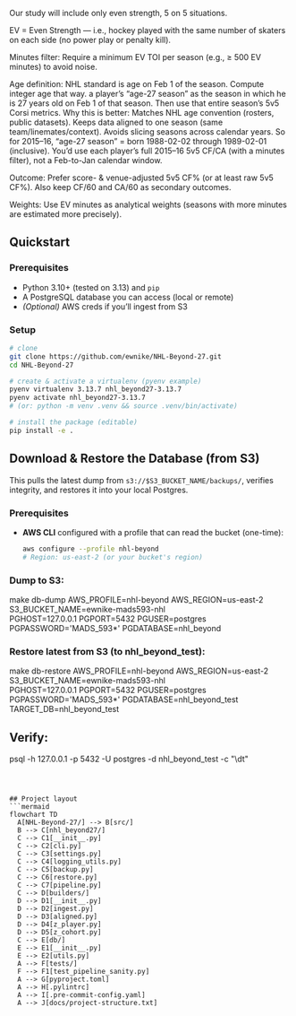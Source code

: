 
Our study will include only even strength, 5 on 5 situations.

EV = Even Strength — i.e., hockey played with the same number of skaters on each side (no power play or penalty kill). 

Minutes filter: Require a minimum EV TOI per season (e.g., ≥ 500 EV minutes) to avoid noise.

Age definition: NHL standard is age on Feb 1 of the season. Compute integer age that way.
a player’s “age-27 season” as the season in which he is 27 years old on Feb 1 of that season. Then use that entire season’s 5v5 Corsi metrics.
Why this is better:
Matches NHL age convention (rosters, public datasets).
Keeps data aligned to one season (same team/linemates/context).
Avoids slicing seasons across calendar years.
So for 2015–16, “age-27 season” = born 1988-02-02 through 1989-02-01 (inclusive). You’d use each player’s full 2015–16 5v5 CF/CA (with a minutes filter), not a Feb-to-Jan calendar window.

Outcome: Prefer score- & venue-adjusted 5v5 CF% (or at least raw 5v5 CF%). Also keep CF/60 and CA/60 as secondary outcomes.

Weights: Use EV minutes as analytical weights (seasons with more minutes are estimated more precisely).

## Quickstart

### Prerequisites
- Python 3.10+ (tested on 3.13) and `pip`
- A PostgreSQL database you can access (local or remote)
- *(Optional)* AWS creds if you’ll ingest from S3

### Setup
```bash
# clone
git clone https://github.com/ewnike/NHL-Beyond-27.git
cd NHL-Beyond-27

# create & activate a virtualenv (pyenv example)
pyenv virtualenv 3.13.7 nhl_beyond27-3.13.7
pyenv activate nhl_beyond27-3.13.7
# (or: python -m venv .venv && source .venv/bin/activate)

# install the package (editable)
pip install -e .
```
## Download & Restore the Database (from S3)

This pulls the latest dump from `s3://$S3_BUCKET_NAME/backups/`, verifies integrity, and restores it into your local Postgres.

### Prerequisites
- **AWS CLI** configured with a profile that can read the bucket (one-time):
  ```bash
  aws configure --profile nhl-beyond
  # Region: us-east-2 (or your bucket's region)
### Dump to S3:
make db-dump AWS_PROFILE=nhl-beyond AWS_REGION=us-east-2 S3_BUCKET_NAME=ewnike-mads593-nhl \
             PGHOST=127.0.0.1 PGPORT=5432 PGUSER=postgres PGPASSWORD='MADS_593*' PGDATABASE=nhl_beyond

### Restore latest from S3 (to nhl_beyond_test):

make db-restore AWS_PROFILE=nhl-beyond AWS_REGION=us-east-2 S3_BUCKET_NAME=ewnike-mads593-nhl \
                PGHOST=127.0.0.1 PGPORT=5432 PGUSER=postgres PGPASSWORD='MADS_593*' PGDATABASE=nhl_beyond_test \
                TARGET_DB=nhl_beyond_test

## Verify:
psql -h 127.0.0.1 -p 5432 -U postgres -d nhl_beyond_test -c "\dt"

```



## Project layout
```mermaid
flowchart TD
  A[NHL-Beyond-27/] --> B[src/]
  B --> C[nhl_beyond27/]
  C --> C1[__init__.py]
  C --> C2[cli.py]
  C --> C3[settings.py]
  C --> C4[logging_utils.py]
  C --> C5[backup.py]
  C --> C6[restore.py]
  C --> C7[pipeline.py]
  C --> D[builders/]
  D --> D1[__init__.py]
  D --> D2[ingest.py]
  D --> D3[aligned.py]
  D --> D4[z_player.py]
  D --> D5[z_cohort.py]
  C --> E[db/]
  E --> E1[__init__.py]
  E --> E2[utils.py]
  A --> F[tests/]
  F --> F1[test_pipeline_sanity.py]
  A --> G[pyproject.toml]
  A --> H[.pylintrc]
  A --> I[.pre-commit-config.yaml]
  A --> J[docs/project-structure.txt]
